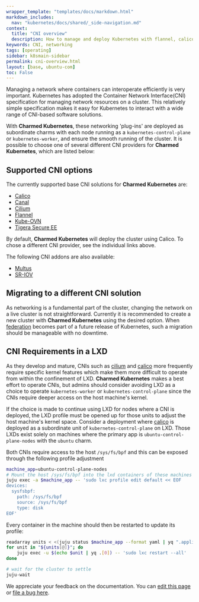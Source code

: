 ```yaml
---
wrapper_template: "templates/docs/markdown.html"
markdown_includes:
  nav: "kubernetes/docs/shared/_side-navigation.md"
context:
  title: "CNI overview"
  description: How to manage and deploy Kubernetes with flannel, calico, canal or Tigera Secure EE
keywords: CNI, networking
tags: [operating]
sidebar: k8smain-sidebar
permalink: cni-overview.html
layout: [base, ubuntu-com]
toc: False
---
```


Managing a network where containers can interoperate efficiently is very
important. Kubernetes has adopted the Container Network Interface(CNI)
specification for managing network resources on a cluster. This relatively
simple specification makes it easy for Kubernetes to interact with a wide range
of CNI-based software solutions.

With **Charmed Kubernetes**, these networking 'plug-ins' are deployed as
subordinate charms with each  node running as a `kubernetes-control-plane` or
`kubernetes-worker`, and ensure the smooth running of the cluster. It is
possible to choose one of several different CNI providers for **Charmed
Kubernetes**, which are listed below:

## Supported CNI options

The currently supported base CNI solutions for **Charmed Kubernetes** are:

 -   [Calico][calico]
 -   [Canal][canal]
 -   [Cilium][cilium]
 -   [Flannel][flannel]
 -   [Kube-OVN][kube-ovn]
 -   [Tigera Secure EE][tigera]

By default, **Charmed Kubernetes** will deploy the cluster using Calico. To chose
a different CNI provider, see the individual links above.

The following CNI addons are also available:
 -   [Multus][multus]
 -   [SR-IOV][sr-iov]

## Migrating to a different CNI solution

As networking is a fundamental part of the cluster, changing the network on a live cluster
is not straightforward. Currently it is recommended to create a new cluster with **Charmed Kubernetes**
using the desired option. When [federation][] becomes part of a future release of
Kubernetes, such a migration should be manageable with no downtime.


## CNI Requirements in a LXD

As they develop and mature, CNIs such as [cilium][] and [calico][] more frequently require
specific kernel features which make them more difficult to operate from within the
confinement of LXD. **Charmed Kubernetes** makes a best effort to operate CNIs, but admins
should consider avoiding LXD as a choice to operate `kubernetes-worker` or 
`kubernetes-control-plane` since the CNIs require deeper access on the host machine's kernel.

If the choice is made to continue using LXD for nodes where a CNI is deployed, the LXD profile must be opened
up for those units to adjust the host machine's kernel space. Consider a deployment where [calico][] is deployed
as a subordinate unit of `kubernetes-control-plane` on LXD. Those LXDs exist solely on machines where the primary 
app is `ubuntu-control-plane-nodes` with the `ubuntu` charm.

Both CNIs require access to the host `/sys/fs/bpf` and this can be exposed through the following profile adjustment
```bash
machine_app=ubuntu-control-plane-nodes
# Mount the host /sys/fs/bpf into the lxd containers of these machines
juju exec -a $machine_app -- 'sudo lxc profile edit default << EOF
devices:
  sysfsbpf:
    path: /sys/fs/bpf
    source: /sys/fs/bpf
    type: disk
EOF'
```

Every container in the machine should then be restarted to update its profile:

```bash
readarray units < <(juju status $machine_app --format yaml | yq ".applications.$machine_app.units | keys" )
for unit in "${units[@]}"; do
    juju exec -u $(echo $unit | yq .[0]) -- 'sudo lxc restart --all'
done

# wait for the cluster to settle
juju-wait
```

<!-- LINKS -->

[calico]: /kubernetes/docs/cni-calico
[canal]: /kubernetes/docs/cni-canal
[cilium]: /kubernetes/docs/cni-cilium
[flannel]: /kubernetes/docs/cni-flannel
[kube-ovn]: /kubernetes/docs/cni-kube-ovn
[tigera]: /kubernetes/docs/tigera-secure-ee
[multus]: /kubernetes/docs/cni-multus
[sr-iov]: /kubernetes/docs/cni-sriov
[install]: /kubernetes/docs/install-manual
[federation]: https://github.com/kubernetes-sigs/kubefed

<!-- FEEDBACK -->
<div class="p-notification--information">
  <div class="p-notification__content">
    <p class="p-notification__message">We appreciate your feedback on the documentation. You can
    <a href="https://github.com/charmed-kubernetes/kubernetes-docs/edit/main/pages/k8s/cni-overview.md" >edit this page</a>
    or
    <a href="https://github.com/charmed-kubernetes/kubernetes-docs/issues/new" >file a bug here</a>.</p>
  </div>
</div>

